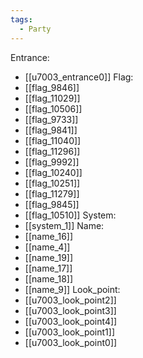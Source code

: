 ```yaml
---
tags:
  - Party
---
```

Entrance:
- [[u7003_entrance0]]
Flag:
- [[flag_9846]]
- [[flag_11029]]
- [[flag_10506]]
- [[flag_9733]]
- [[flag_9841]]
- [[flag_11040]]
- [[flag_11296]]
- [[flag_9992]]
- [[flag_10240]]
- [[flag_10251]]
- [[flag_11279]]
- [[flag_9845]]
- [[flag_10510]]
System:
- [[system_1]]
Name:
- [[name_16]]
- [[name_4]]
- [[name_19]]
- [[name_17]]
- [[name_18]]
- [[name_9]]
Look_point:
- [[u7003_look_point2]]
- [[u7003_look_point3]]
- [[u7003_look_point4]]
- [[u7003_look_point1]]
- [[u7003_look_point0]]
